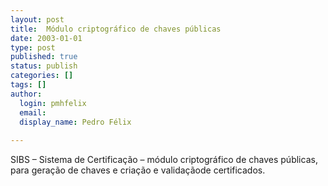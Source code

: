 ```yaml
---
layout: post
title:  Módulo criptográfico de chaves públicas
date: 2003-01-01
type: post
published: true
status: publish
categories: []
tags: []
author:
  login: pmhfelix
  email: 
  display_name: Pedro Félix
  
---
```


SIBS – Sistema de Certificação – módulo criptográfico de chaves públicas,  para
geração de chaves e criação e validaçãode certificados.